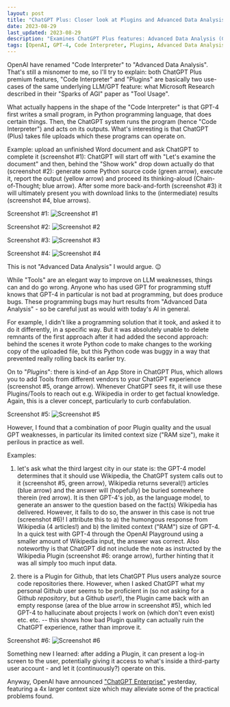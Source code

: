```yaml
---
layout: post
title: "ChatGPT Plus: Closer look at Plugins and Advanced Data Analysis"
date: 2023-08-29
last_updated: 2023-08-29
description: "Examines ChatGPT Plus features: Advanced Data Analysis (Code Interpreter) and Plugins as instantiations of MSR's 'Tools' concept, with examples, benefits, and pitfalls."
tags: [OpenAI, GPT-4, Code Interpreter, Plugins, Advanced Data Analysis]
---
```


OpenAI have renamed "Code Interpreter" to "Advanced Data Analysis". That's still a misnomer to me, so I'll try to explain: both ChatGPT Plus premium features, "Code Interpreter" and "Plugins" are basically two use-cases of the same underlying LLM/GPT feature: what Microsoft Research described in their "Sparks of AGI" paper as "Tool Usage". 

What actually happens in the shape of the "Code Interpreter" is that GPT-4 first writes a small program, in Python programming language, that does certain things. Then, the ChatGPT system runs the program (hence "Code Interpreter") and acts on its outputs. What's interesting is that ChatGPT (Plus) takes file uploads which these programs can operate on.

Example: upload an unfinished Word document and ask ChatGPT to complete it (screenshot #1): ChatGPT will start off with "Let's examine the document" and then, behind the "Show work" drop down actually do that (screenshot #2): generate some Python source code (green arrow), execute it, report the output (yellow arrow) and proceed its thinking-aloud (Chain-of-Thought; blue arrow). After some more back-and-forth (screenshot #3) it will ultimately present you with download links to the (intermediate) results (screenshot #4, blue arrows).

Screenshot #1:
![Screenshot #1](assets/img/chatgpt-advanced-data-analysis-1.png)

Screenshot #2:
![Screenshot #2](assets/img/chatgpt-advanced-data-analysis-2.png)

Screenshot #3:
![Screenshot #3](assets/img/chatgpt-advanced-data-analysis-3.png)

Screenshot #4:
![Screenshot #4](assets/img/chatgpt-advanced-data-analysis-4.png)

This is not "Advanced Data Analysis" I would argue. 😉 

While "Tools" are an elegant way to improve on LLM weaknesses, things can and do go wrong. Anyone who has used GPT for programming stuff knows that GPT-4 in particular is not bad at programming, but does produce bugs. These programming bugs may hurt results from "Advanced Data Analysis" - so be careful just as would with today's AI in general.

For example, I didn't like a programming solution that it took, and asked it to do it differently, in a specific way. But it was absolutely unable to delete remnants of the first approach after it had added the second approach: behind the scenes it wrote Python code to make changes to the working copy of the uploaded file, but this Python code was buggy in a way that prevented really rolling back its earlier try.

On to "*Plugins*": there is kind-of an App Store in ChatGPT Plus, which allows you to add Tools from different vendors to your ChatGPT experience (screenshot #5, orange arrow). Whenever ChatGPT sees fit, it will use these Plugins/Tools to reach out e.g. Wikipedia in order to get factual knowledge. Again, this is a clever concept, particularly to curb confabulation.

Screenshot #5:
![Screenshot #5](assets/img/chatgpt-plugins-1.png)

However, I found that a combination of poor Plugin quality and the usual GPT weaknesses, in particular its limited context size ("RAM size"), make it perilous in practice as well.

Examples:

1. let's ask what the third largest city in our state is: the GPT-4 model determines that it should use Wikipedia, the ChatGPT system calls out to it (screenshot #5, green arrow), Wikipedia returns several(!) articles (blue arrow) and the answer will (hopefully) be buried somewhere therein (red arrow). It is then GPT-4's job, as the language model, to generate an answer to the question based on the fact(s) Wikipedia has delivered. However, it fails to do so, the answer in this case is not true (screenshot #6)! I attribute this to a) the humongous response from Wikipedia (4 articles!) and b) the limited context ("RAM") size of GPT-4. In a quick test with GPT-4 through the OpenAI Playground using a smaller amount of Wikipedia input, the answer was correct. Also noteworthy is that ChatGPT did not include the note as instructed by the Wikipedia Plugin (screenshot #6: orange arrow), further hinting that it was all simply too much input data.

2. there is a Plugin for Github, that lets ChatGPT Plus users analyze source code repositories there. However, when I asked ChatGPT what my personal Github user seems to be proficient in (so not asking for a Github *repository*, but a Github *user*!), the Plugin came back with an empty response (area of the blue arrow in screenshot #5), which led GPT-4 to hallucinate about projects I work on (which don't even exist) etc. etc. -- this shows how bad Plugin quality can actually ruin the ChatGPT experience, rather than improve it.

Screenshot #6:
![Screenshot #6](assets/img/chatgpt-plugins-2.png)

Something new I learned: after adding a Plugin, it can present a log-in screen to the user, potentially giving it access to what's inside a third-party user account - and let it (continuously?) operate on this.

Anyway, OpenAI have announced ["ChatGPT Enterprise"](https://openai.com/blog/introducing-chatgpt-enterprise) yesterday, featuring a 4x larger context size which may alleviate some of the practical problems found.